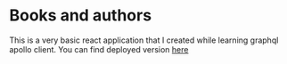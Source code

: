 # Books and authors

This is a very basic react application that I created while learning graphql apollo client. You can find deployed version [here](http://striped-straw.surge.sh/)
